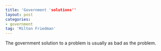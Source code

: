 ```yaml
---
title: 'Government 'solutions''
layout: post
categories:
- government
tag: 'Milton Friedman'
---
```


The government solution to a problem is usually as bad as the problem.